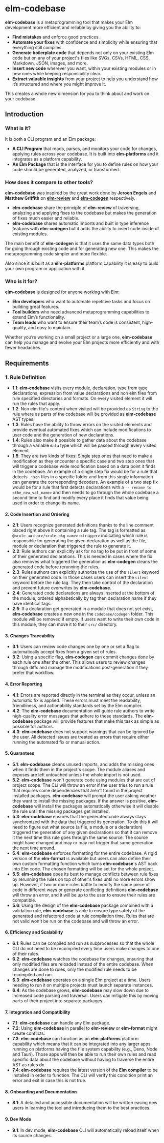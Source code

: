 # **elm-codebase**

**elm-codebase** is a metaprogramming tool that makes your Elm development more efficient and reliable by giving you the ability to:

- **Find mistakes** and enforce good practices.
- **Automate your fixes** with confidence and simplicity while ensuring that everything still compiles.
- **Generate boilerplate code** that depends not only on your existing Elm code but on any of your project's files like SVGs, CSVs, HTML, CSS, Markdown, JSON, images, and more.
- **Insert new code** wherever you want, within your existing modules or in new ones while keeping responsibility clear.
- **Extract valuable insights** from your project to help you understand how it’s structured and where you might improve it.

This creates a whole new dimension for you to think about and work on your codebase.

## **Introduction**

### **What is it?**

It is both a CLI program and an Elm package:

- **A CLI Program** that reads, parses, and monitors your code for changes, applying rules across your codebase. It is built into **elm-platforms** and it integrates as a platform capability.
- **An Elm Package** that is the interface for you to define rules on how your code should be generated, analyzed, or transformed.

### **How does it compare to other tools?**

**elm-codebase** was inspired by the great work done by **Jeroen Engels** and **Matthew Griffith** on [**elm-review**](https://github.com/jfmengels/elm-review) and [**elm-codegen**](https://github.com/mdgriffith/elm-codegen/tree/4.2.2) respectively.

- **elm-codebase** share the principle of **elm-review** of traversing, analyzing and applying fixes to the codebase but makes the generation of fixes much easier and reliable.
- **elm-codebase** shares automatic imports and built in type inference features with **elm-codegen** but it adds the ability to insert code inside of existing modules.

The main benefit of **elm-codegen** is that it uses the same data types both for going through existing code and for generating new one. This makes the metaprogramming code simpler and more flexible.

Also since it is built as a **elm-platforms** platform capability it is easy to build your own program or application with it.

### **Who is it for?**

**elm-codebase** is designed for anyone working with Elm:

- **Elm developers** who want to automate repetitive tasks and focus on building great features.
- **Tool builders** who need advanced metaprogramming capabilities to extend Elm’s functionality.
- **Team leads** who want to ensure their team’s code is consistent, high-quality, and easy to maintain.

Whether you’re working on a small project or a large one, **elm-codebase** can help you manage and evolve your Elm projects more efficiently and with fewer headaches.

## **Requirements**

### 1. **Rule Definition**

- **1.1**: **elm-codebase** visits every module, declaration, type from type declarations, expression from value declarations and non elm files from rule specified directories and formats. On every visited element it will run the rules that apply.
- **1.2**: Non elm file's content when visited will be provided as `String` to the rule where as parts of the codebase will be provided as **elm-codebase** AST types.
- **1.3**: Rules have the ability to throw errors on the visited elements and provide eventual automated fixes which can include modifications to user code and the generation of new declarations.
- **1.4**: Rules also make it possible to gather data about the codebase through a variable `data` type which will be passed through every visited element.
- **1.5**: They are two kinds of fixes: Single step ones that need to make a modification as they encounter a specific case and two step ones that will trigger a codebase wide modification based on a data point it finds in the codebase. An example of a single step fix would be for a rule that detects `.json` files in a specific folder and from this single information can generate the corresponding decoders. An example of a two step fix would be for a rule that first detects declarations with a `-- rename to <the_new_val_name>` and then needs to go through the whole codebase a second time to find and modify every place it finds that value being used in order to change its name.

#### 2. **Code Insertion and Ordering**

- **2.1**: Users recognize generated definitions thanks to the line comment placed right above it containing a rule tag. The tag is formatted as `@<rule-author>/<rule-pkg-name>:<trigger>` indicating which rule is responsible for generating the given declaration as well as the file, module or declaration that triggered the rule to generate it.
- **2.2**: Rule authors can explicitly ask for no tag to be put in front of some of their generated declarations. This is needed in cases where the fix also removes what triggered the generation as **elm-codegen** cleans the generated code before rerunning the rules.
- **2.3**: Rules authors can explicitly authorize the use of the `silent` keyword on their generated code. In those cases users can insert the `silent` keyword before the rule tag. They then take control of the declaration and prevent future overwrites by **elm-codebase**.
- **2.4**: Generated code declarations are always inserted at the bottom of the module, ordered alphabetically by tag then declaration name if they have identical tags.
- **2.5**: If a declaration get generated in a module that does not yet exist, **elm-codebase** creates a new one in the `codebase/codegen` folder. This module will be removed if empty. If users want to write their own code in this module, they can move it to their `src/` directory.

#### 3. **Changes Traceability**

- **3.1**: Users can review code changes one by one or set a flag to automatically accept fixes from a given set of rules.
- **3.2**: Using a specific flag, **elm-codegen** can commit changes done by each rule one after the other. This allows users to review changes through diffs and manage the modifications post-generation if they prefer that workflow.

#### 4. **Error Reporting**

- **4.1**: Errors are reported directly in the terminal as they occur, unless an automatic fix is applied. These errors must meet the readability, friendliness, and actionability standards set by the Elm compiler.
- **4.2**: The **elm-codebase** documentation will guide rule authors to write high-quality error messages that adhere to these standards. The **elm-codebase** package will provide features that make this task as simple as possible for authors.
- **4.3**: **elm-codebase** does not support warnings that can be ignored by the user. All detected issues are treated as errors that require either running the automated fix or manual action.

#### 5. **Guarantees**

- **5.1**: **elm-codebase** cleans unused imports, and adds the missing ones when it finds them in the project's scope. The module aliases and exposes are left untouched unless the whole import is not used.
- **5.2**: **elm-codebase** won't generate code using modules that are out of project scope. The CLI will throw an error if the user tries to run a rule that requires some dependencies that aren't found in the project installed packages. **elm-codebase** will prompt the user asking weather they want to install the missing packages. If the answer is positive, **elm-codebase** will install the packages automatically otherwise it will disable the rule until the missing packages get installed.
- **5.3**: **elm-codebase** ensures that the generated code always stays synchronized with the data that triggered its generation. To do this it will need to figure out what source (a file, a module or a declaration) triggered the generation of any given declarations so that it can remove it the next time this rule goes through the same source. The source might have changed and may or may not trigger that same generation the next time around.
- **5.4**: **elm-codebase** enforces formatting for the entire codebase. A rigid version of the **elm-format** is available but users can also define their own custom formatting function which turns **elm-codebase**'s AST back into Elm code. The chosen formatting will be set for the whole project.
- **5.5**: **elm-codebase** does its best to manage conflicts between rule fixes by rerunning the rules on top of other's fixes until no more errors show up. However, if two or more rules battle to modify the same piece of code in different ways or generate conflicting definitions **elm-codebase** will throw an error, and it will be up to the user to ensure their rules are compatible.
- **5.6**: Using the design of the **elm-codebase** package combined with a validation rule, **elm-codebase** is able to ensure type safety of the generated and refactored code at rule compilation time. Rules that are not valid won't be run on the codebase and will throw an error.

#### 6. **Efficiency and Scalability**

- **6.1**: Rules can be compiled and run as subprocesses so that the whole CLI do not need to be recompiled every time users make changes to one of their rules.
- **6.2**: **elm-codebase** watches the codebase for changes, ensuring that only modified files are reloaded instead of the entire codebase. When changes are done to rules, only the modified rule needs to be recompiled and run.
- **6.3**: **elm-codebase** operates on a single Elm project at a time. Users needing to run it on multiple projects must launch separate instances.
- **6.4**: As the codebase grows, **elm-codebase** may slow down due to increased code parsing and traversal. Users can mitigate this by moving parts of their project into separate packages.

#### 7. **Integration and Compatibility**

- **7.1**: **elm-codebase** can handle any Elm package.
- **7.2**: Using **elm-codebase** in parallel to **elm-review** or **elm-format** might create conflicts.
- **7.3**: **elm-codebase** can function as an **elm-platforms** platform capability which means that it can be integrated into any larger apps running on platforms having the file system capability (e.g., Deno, Node and Tauri). Those apps will then be able to run their own rules and read specific data about the codebase without having to traverse the entire AST as rules do.
- **7.4**: **elm-codebase** requires the latest version of the **Elm compiler** to be installed in order to function. The CLI will verify this condition print an error and exit in case this is not true.

#### 8. **Onboarding and Documentation**

- **8.1**: A detailed and accessible documentation will be written easing new users in learning the tool and introducing them to the best practices.

#### 9. **Dev Mode**

- **9.1**: In dev mode, **elm-codebase** CLI will automatically reload itself when its source changes.
